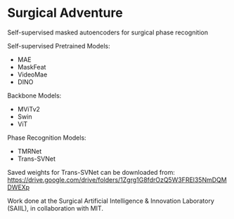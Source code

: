 # Surgical Adventure

Self-supervised masked autoencoders for surgical phase recognition

Self-supervised Pretrained Models:
* MAE
* MaskFeat
* VideoMae
* DINO

Backbone Models:
* MViTv2
* Swin
* ViT

Phase Recognition Models:
* TMRNet
* Trans-SVNet

Saved weights for Trans-SVNet can be downloaded from:
https://drive.google.com/drive/folders/1Zgrg1G8fdrOzQ5W3FREl35NmDQMDWEXp


Work done at the Surgical Artificial Intelligence & Innovation Laboratory (SAIIL), in collaboration with MIT.